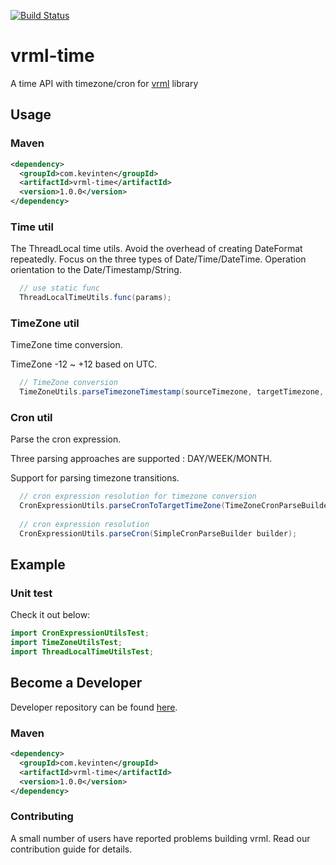 [![Build Status](https://travis-ci.org/vavr-io/vavr-gson.svg?branch=master)](https://travis-ci.org/vavr-io/vavr-gson)

# vrml-time

A time API with timezone/cron for [vrml](https://github.com/kevinten10/vrml) library

## Usage

### Maven

```xml
<dependency>
  <groupId>com.kevinten</groupId>
  <artifactId>vrml-time</artifactId>
  <version>1.0.0</version>
</dependency>
```

### Time util

The ThreadLocal time utils. Avoid the overhead of creating DateFormat repeatedly. Focus on the three types of Date/Time/DateTime. Operation orientation to the Date/Timestamp/String.

```java
  // use static func
  ThreadLocalTimeUtils.func(params);
```

### TimeZone util

TimeZone time conversion.

TimeZone -12 ~ +12 based on UTC.

```java
  // TimeZone conversion
  TimeZoneUtils.parseTimezoneTimestamp(sourceTimezone, targetTimezone, sourceTimestamp);
```

### Cron util

Parse the cron expression.

Three parsing approaches are supported : DAY/WEEK/MONTH.

Support for parsing timezone transitions.

```java
  // cron expression resolution for timezone conversion
  CronExpressionUtils.parseCronToTargetTimeZone(TimeZoneCronParseBuilder builder);
  
  // cron expression resolution
  CronExpressionUtils.parseCron(SimpleCronParseBuilder builder);
```

## Example

### Unit test

Check it out below:

```java
import CronExpressionUtilsTest;
import TimeZoneUtilsTest;
import ThreadLocalTimeUtilsTest;
``` 

## Become a Developer

Developer repository can be found [here](https://github.com/kevinten10/vrml/tree/develop/vrml-time).

### Maven

```xml
<dependency>
  <groupId>com.kevinten</groupId>
  <artifactId>vrml-time</artifactId>
  <version>1.0.0</version>
</dependency>
```

### Contributing

A small number of users have reported problems building vrml. Read our contribution guide for details.